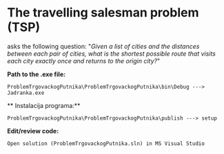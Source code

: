# The travelling salesman problem (TSP) # 
asks the following question: "*Given a list of cities and the distances between each pair of cities, what is the shortest possible route that visits each city exactly once and returns to the origin city?*"

**Path to the .exe file:**
```
ProblemTrgovackogPutnika\ProblemTrgovackogPutnika\bin\Debug ---> Jadranka.exe
```


**
Instalacija programa:**
```
ProblemTrgovackogPutnika\ProblemTrgovackogPutnika\publish ---> setup
```



**Edit/review code:**
```
Open solution (ProblemTrgovackogPutnika.sln) in MS Visual Studio
```